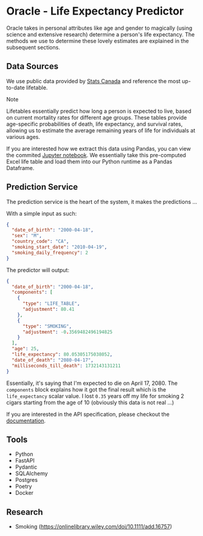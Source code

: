 # Oracle - Life Expectancy Predictor

Oracle takes in personal attributes like age and gender to magically (using science and extensive research) determine a person's life expectancy. The methods we use to determine these lovely estimates are explained in the subsequent sections.

## Data Sources

We use public data provided by [Stats Canada](https://www150.statcan.gc.ca/n1/en/catalogue/84-537-X) and reference the most up-to-date lifetable.

> [!NOTE]
> Lifetables essentially predict how long a person is expected to live, based on current mortality rates for different age groups. These tables provide age-specific probabilities of death, life expectancy, and survival rates, allowing us to estimate the average remaining years of life for individuals at various ages.

If you are interested how we extract this data using Pandas, you can view the commited [Jupyter notebook](https://github.com/payamyek/oracle/blob/13ecbd2ccf9c50e2eff7dcba799a527559c6a273/notebooks/life_table.ipynb). We essentially take this pre-computed Excel life table and load them into our Python runtime as a Pandas Dataframe.

## Prediction Service

The prediction service is the heart of the system, it makes the predictions ...

With a simple input as such:

```json
{
  "date_of_birth": "2000-04-18",
  "sex": "M",
  "country_code": "CA",
  "smoking_start_date": "2010-04-19",
  "smoking_daily_frequency": 2
}
```

The predictor will output:

```json
{
  "date_of_birth": "2000-04-18",
  "components": [
    {
      "type": "LIFE_TABLE",
      "adjustment": 80.41
    },
    {
      "type": "SMOKING",
      "adjustment": -0.3569482496194825
    }
  ],
  "age": 25,
  "life_expectancy": 80.05305175038052,
  "date_of_death": "2080-04-17",
  "milliseconds_till_death": 1732143131211
}
```

Essentially, it's saying that I'm expected to die on April 17, 2080. The `components` block explains how it got the final result which is the `life_expectancy` scalar value. I lost `0.35` years off my life for smoking 2 cigars starting from the age of 10 (obviously this data is not real ...)

If you are interested in the API specification, please checkout the [documentation](https://oracle-production.up.railway.app/docs#/).

## Tools

- Python
- FastAPI
- Pydantic
- SQLAlchemy
- Postgres
- Poetry
- Docker

## Research

- Smoking (https://onlinelibrary.wiley.com/doi/10.1111/add.16757)
